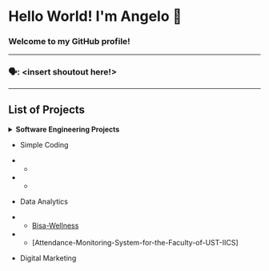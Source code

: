 # Hello World! I'm Angelo 👋
### Welcome to my GitHub profile!
---
### 🗣️: <insert shoutout here!>

---
## List of Projects

<details> 
 <summary><b> Software Engineering Projects</b></summary>
   * [FPS-Interactive-Whiteboard](https://github.com/angeloparayno/FPS-Interactive-Whiteboard)
     * [RGB-Led-Flashlights](https://github.com/angeloparayno/RGB-LED-Flashlights)
   * [Attendance-Monitoring-System-for-the-Faculty-of-UST-IICS](https://github.com/angeloparayno/Attendance-Monitoring-System-for-the-Faculty-of-UST-IICS)
 </details>
 
* Simple Coding 
* *
* *
* Data Analytics
* * [Bisa-Wellness](https://github.com/angeloparayno/Bisa-Wellness)
* * [Attendance-Monitoring-System-for-the-Faculty-of-UST-IICS]

* Digital Marketing

<!--
**angeloparayno/angeloparayno** is a ✨ _special_ ✨ repository because its `README.md` (this file) appears on your GitHub profile.

Here are some ideas to get you started:

- 🔭 I’m currently working on ...
- 🌱 I’m currently learning ...
- 👯 I’m looking to collaborate on ...
- 🤔 I’m looking for help with ...
- 💬 Ask me about ...
- 📫 How to reach me: ...
- 😄 Pronouns: ...
- ⚡ Fun fact: ...
-->
